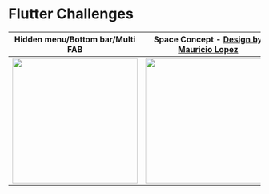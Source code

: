 # Flutter Challenges


 
 
 | Hidden menu/Bottom bar/Multi FAB | Space Concept - [**Design by Mauricio Lopez**](https://dribbble.com/shots/14287361-SPACE-APP-CONCEPT) | 
|------------|-------------| 
| <center> <img src="https://media.giphy.com/media/nRwHMiwbyiRuGjP5Le/giphy.gif" width="250"></center> |  <center><img src="https://media.giphy.com/media/nB7q3IoM4QQq9vw1pm/giphy.gif" width="250"> </center>|
